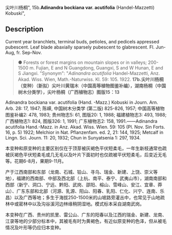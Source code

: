 尖叶川杨桐",
15b.**Adinandra bockiana var. acutifolia** (Handel-Mazzetti) Kobuski",

## Description
Current year branchlets, terminal buds, petioles, and pedicels appressed pubescent. Leaf blade abaxially sparsely pubescent to glabrescent. Fl. Jun-Aug, fr. Sep-Nov.

> ●  Forests or forest margins on mountain slopes or in valleys; 200-1500 m. Fujian, E and N Guangdong, Guangxi, S and W Hunan, E and S Jiangxi.
  "Synonym": "*Adinandra acutifolia* Handel-Mazzetti, Anz. Akad. Wiss. Wien, Math.-Naturwiss. Kl. 59: 105. 1922.
**17b.尖叶川杨桐（变种）（新拟）尖叶川黄瑞木（中国高等植物图鉴补编），湖南杨桐（中国树木分类学），尖叶杨桐（广西植物志）图版15：13**

Adinandra bockiana var. acutifolia (Hand. -Mazz.) Kobuski in Journ. Arn. Arb. 28: 17, 1947; 陈嵘, 中国树木分类学 (第二版) 825-826, 1957; 中国高等植物图鉴补编2: 478, 1983; 贵州物志5: 61, 图版20: 1, 1988; 福建植物志3: 493, 1988; 广西植物志1: 824, 图版326: 1, 1991; 广东植物志2: 158, 1991.——Adinandra acutifolia Hand.-Mazz. in Anz. Akad. Wiss. Wien. 59: 105 (Pl. Nov. Sin Forts. 16, p. 5) 1922; Melchior in Nat. Pflanzenfam. ed. 2, 21: 144, 1925; Metcalf in Lingn. Sci. Journ. 11: 20, 1932; Chun in Sunyatsenia 1: 297, 1934.

本变种和原变种的主要区别仅在于顶芽被灰褐色平伏短柔毛，一年生新枝通常也疏被灰褐色平伏短柔毛或几无毛以及叶片下面初时也仅疏被平伏短柔毛，后变近无毛等。花期6-8月，果期9-11月。

产于江西南部和东部（龙南、石城、铅山、寻乌、瑞金、新建、上饶、崇义等地），福建的西南部、中部及西北部（上杭、南平、泰宁、武夷山市），湖南南部和西部（新宁、洞口、宁远、黔阳、武岗、邵阳、榕山、雪峰山、安江、宜章、莽山）、广东东部和北部（河源、乳源、阳山、阳春、乳阳、仁化、兴宁、连南、乐昌）以及广西等地；多生于海拔250-1500米的山坡路旁灌丛中，也常见于山地疏林中或密林中以及沟谷溪河边林缘稍阴湿地。模式标本采自湖南武岗。

本变种在广西、贵州的凯里、雷公山、广东的阳春以及江西的瑞金、新建、龙南、江录等地的少部分标本中，其被毛有时为黄褐色，有近似原变种的色泽，但从被毛情况及叶形等仍应归本变种。
